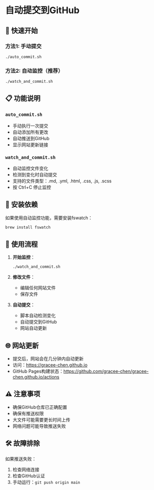 # 自动提交到GitHub

## 🚀 快速开始

### 方法1: 手动提交
```bash
./auto_commit.sh
```

### 方法2: 自动监控（推荐）
```bash
./watch_and_commit.sh
```

## 📋 功能说明

### `auto_commit.sh`
- 手动执行一次提交
- 自动添加所有更改
- 自动推送到GitHub
- 显示网站更新链接

### `watch_and_commit.sh`
- 自动监控文件变化
- 检测到变化时自动提交
- 支持的文件类型：.md, .yml, .html, .css, .js, .scss
- 按 Ctrl+C 停止监控

## 🔧 安装依赖

如果使用自动监控功能，需要安装fswatch：
```bash
brew install fswatch
```

## 📝 使用流程

1. **开始监控**：
   ```bash
   ./watch_and_commit.sh
   ```

2. **修改文件**：
   - 编辑任何网站文件
   - 保存文件

3. **自动提交**：
   - 脚本自动检测变化
   - 自动提交到GitHub
   - 网站自动更新

## 🌐 网站更新

- 提交后，网站会在几分钟内自动更新
- 访问：https://gracee-chen.github.io
- GitHub Pages构建状态：https://github.com/gracee-chen/gracee-chen.github.io/actions

## ⚠️ 注意事项

- 确保GitHub仓库已正确配置
- 确保有推送权限
- 大文件可能需要更长时间上传
- 网络问题可能导致推送失败

## 🛠 故障排除

如果推送失败：
1. 检查网络连接
2. 检查GitHub认证
3. 手动运行：`git push origin main`
